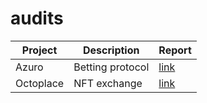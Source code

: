 # audits

Project | Description | Report 
--- | --- | --- 
Azuro | Betting protocol | [link](https://github.com/codeshellstudio/audits/blob/main/azuro_review.md) 
Octoplace | NFT exchange | [link](https://github.com/codeshellstudio/audits/blob/main/octoplace_review.md)

